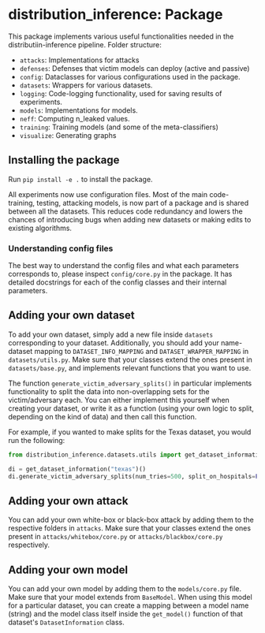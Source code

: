 # distribution_inference: Package

This package implements various useful functionalities needed in the distributiin-inference pipeline.
Folder structure:

- `attacks`: Implementations for attacks
- `defenses`: Defenses that victim models can deploy (active and passive)
- `config`: Dataclasses for various configurations used in the package.
- `datasets`: Wrappers for various datasets.
- `logging`: Code-logging functionality, used for saving results of experiments.
- `models`: Implementations for models.
- `neff`: Computing n_leaked values.
- `training`: Training models (and some of the meta-classifiers)
- `visualize`: Generating graphs

## Installing the package

Run `pip install -e .` to install the package.

All experiments now use configuration files. Most of the main code- training, testing, attacking models, is now part of a package and is shared between all the datasets. This reduces code redundancy and lowers the chances of introducing bugs when adding new datasets or making edits to existing algorithms.

### Understanding config files

The best way to understand the config files and what each parameters corresponds to, please inspect `config/core.py` in the package. It has detailed docstrings for each of the config classes and their internal parameters.

## Adding your own dataset

To add your own dataset, simply add a new file inside `datasets` corresponding to your dataset. Additionally, you should add your name-dataset mapping to `DATASET_INFO_MAPPING` and `DATASET_WRAPPER_MAPPING` in `datasets/utils.py`. Make sure that your classes extend the ones present in `datasets/base.py`, and implements relevant functions that you want to use.

The function `generate_victim_adversary_splits()` in particular implements functionality to split the data into non-overlapping sets for the victim/adversary each. You can either implement this yourself when creating your dataset, or write it as a function (using your own logic to split, depending on the kind of data) and then call this function.

For example, if you wanted to make splits for the Texas dataset, you would run the following:

```python
from distribution_inference.datasets.utils import get_dataset_information

di = get_dataset_information("texas")()
di.generate_victim_adversary_splits(num_tries=500, split_on_hospitals=False)
```

## Adding your own attack

You can add your own white-box or black-box attack by adding them to the respective folders in `attacks`. Make sure that your classes extend the ones present in `attacks/whitebox/core.py` or `attacks/blackbox/core.py` respectively.

## Adding your own model

You can add your own model by adding them to the `models/core.py` file. Make sure that your model extends from `BaseModel`. When using this model for a particular dataset, you can create a mapping between a model name (string) and the model class itself inside the `get_model()` function of that dataset's `DatasetInformation` class.
